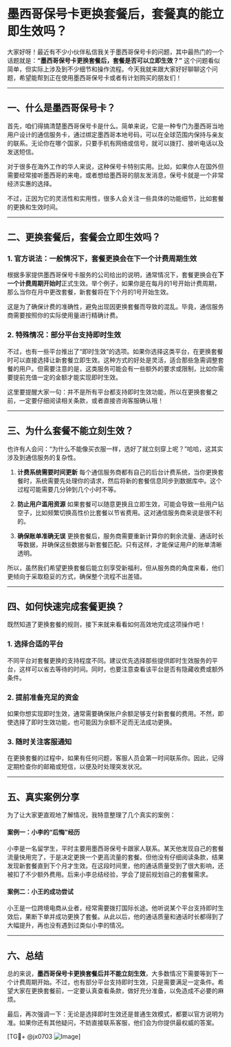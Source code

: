# 墨西哥保号卡更换套餐后，套餐真的能立即生效吗？

大家好呀！最近有不少小伙伴私信我关于墨西哥保号卡的问题，其中最热门的一个话题就是：**“墨西哥保号卡更换套餐后，套餐是否可以立即生效？”** 这个问题看似简单，但实际上涉及到不少细节和操作流程。今天我就来跟大家好好聊聊这个问题，希望能帮到正在使用墨西哥保号卡或者有计划购买的朋友们！

---

## 一、什么是墨西哥保号卡？

首先，咱们得搞清楚墨西哥保号卡是什么。简单来说，它是一种专门为墨西哥当地用户设计的通信服务卡，通过绑定墨西哥本地号码，可以在全球范围内保持与亲友的联系。无论你在哪个国家，只要手机有网络或信号，就可以拨打、接听电话以及发送短信。

对于很多在海外工作的华人来说，这种保号卡特别实用。比如，如果你人在国外但需要经常接听墨西哥的来电，或者想给墨西哥的朋友发消息，保号卡就是一个非常经济实惠的选择。

不过，正因为它的灵活性和实用性，很多人会关注一些具体的功能细节，比如套餐的更换和生效时间。

---

## 二、更换套餐后，套餐会立即生效吗？

### 1. **官方说法：一般情况下，套餐更换会在下一个计费周期生效**
根据多家提供墨西哥保号卡服务的公司给出的说明，通常情况下，套餐更换会在**下一个计费周期开始时**正式生效。举个例子，如果你是在每月的1号开始计费周期，那么当你在月中更改套餐，新套餐将在下个月的1号开始生效。

这是为了确保计费的准确性，避免出现因更换套餐而导致的混乱。毕竟，通信服务商需要按照你的实际使用量进行精确计费。

### 2. **特殊情况：部分平台支持即时生效**
不过，也有一些平台推出了“即时生效”的选项。如果你选择这类平台，在更换套餐时可以直接选择让新套餐立即生效。这种方式的好处是灵活，适合那些急需调整套餐的用户。但需要注意的是，这类服务可能会有一些额外的要求或限制，比如你需要提前充值一定的金额才能实现即时生效。

这里要提醒大家一句：并不是所有平台都支持即时生效功能，所以在更换套餐之前，一定要仔细阅读相关条款，或者直接咨询客服确认哦！

---

## 三、为什么套餐不能立刻生效？

也许有人会问：“为什么不能像买衣服一样，选好了就立刻穿上呢？”哈哈，这其实涉及到通信服务的复杂性。

1. **计费系统需要时间更新**
   每个通信服务商都有自己的后台计费系统，当你更换套餐时，系统需要先处理你的请求，然后将新的套餐信息同步到数据库中。这个过程可能需要几分钟到几个小时不等。

2. **防止用户滥用资源**
   如果套餐可以随意更换且立即生效，可能会导致一些用户钻空子，比如频繁切换高性价比套餐以节省费用。这对通信服务商来说是很不利的。

3. **确保账单准确无误**
   更换套餐后，服务商需要重新计算你的剩余流量、通话时长等数据，并确保这些数据与新套餐匹配。只有这样，才能保证用户的账单清晰透明。

所以，虽然我们希望更换套餐后能立刻享受新福利，但从服务商的角度来看，他们更倾向于采取稳妥的方式，确保整个流程不出差错。

---

## 四、如何快速完成套餐更换？

既然知道了更换套餐的规则，接下来就来看看如何高效地完成这项操作吧！

### 1. **选择合适的平台**
   不同平台对套餐更换的支持程度不同。建议优先选择那些提供即时生效服务的平台，这样可以省去等待的时间。同时，也要注意查看该平台是否有隐藏收费或额外条件。

### 2. **提前准备充足的资金**
   如果你想实现即时生效，通常需要确保账户余额足够支付新套餐的费用。不然，即使选择了即时生效功能，也可能因为余额不足而无法成功更换。

### 3. **随时关注客服通知**
   在更换套餐的过程中，如果有任何问题，客服人员会第一时间联系你。因此，记得定期检查你的邮箱或短信，以便及时处理突发状况。

---

## 五、真实案例分享

为了让大家更直观地了解情况，我特意整理了几个真实的案例：

#### 案例一：小李的“后悔”经历
小李是一名留学生，平时主要用墨西哥保号卡跟家人联系。某天他发现自己的套餐流量快用完了，于是决定更换一个更高流量的套餐。但他没有仔细阅读条款，结果发现新套餐直到下个月才生效。在这段时间里，他的通话质量受到了很大影响，还被扣了不少额外费用。后来小李总结经验，学会了提前规划自己的套餐需求。

#### 案例二：小王的成功尝试
小王是一位跨境电商从业者，经常需要拨打国际长途。他听说某个平台支持即时生效后，果断下单并成功更换了套餐。从此以后，他的通话质量和通话时长都得到了大幅提升，再也没有遇到过类似小李的情况。

---

## 六、总结

总的来说，**墨西哥保号卡更换套餐后并不能立刻生效**，大多数情况下需要等到下一个计费周期开始。不过，也有部分平台支持即时生效，只是需要满足一定条件。希望大家在更换套餐前，一定要认真查看条款，做好充分准备，以免造成不必要的麻烦。

最后，再次强调一下：无论是选择即时生效还是普通生效模式，都要以官方说明为准。如果你还有其他疑问，不妨直接联系客服，他们会为你提供最权威的答案。

[TG💪+ @jx0703 ![Image](https://github.com/user-attachments/assets/dbca1d08-cadb-493c-b0ec-ad6f7a83f270)]